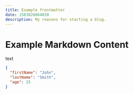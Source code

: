 ```yaml
---
title: Example frontmatter
date: 1583826864020
description: My reasons for starting a blog.
---
```


# Example Markdown Content

text

```json
{
  "firstName": "John",
  "lastName": "Smith",
  "age": 25
}
```
